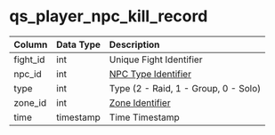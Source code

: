 # qs\_player\_npc\_kill\_record

| Column | Data Type | Description |
| :--- | :--- | :--- |
| fight\_id | int | Unique Fight Identifier |
| npc\_id | int | [NPC Type Identifier](https://github.com/EQEmu/docs-db-schema/tree/774e95edd473c84dafd6fe13b9b699f6b84a7ce8/docs/categories/query_server/npc_types.md) |
| type | int | Type (2 - Raid, 1 - Group, 0 - Solo)|
| zone\_id | int | [Zone Identifier](https://eqemu.gitbook.io/server/categories/zones/zone-list) |
| time | timestamp | Time Timestamp |

